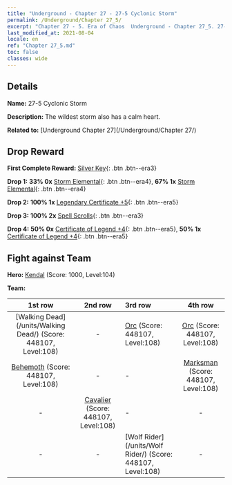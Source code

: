 ```yaml
---
title: "Underground - Chapter 27 - 27-5 Cyclonic Storm"
permalink: /Underground/Chapter 27_5/
excerpt: "Chapter 27 - 5. Era of Chaos  Underground - Chapter 27_5. 27-5 Cyclonic Storm"
last_modified_at: 2021-08-04
locale: en
ref: "Chapter 27_5.md"
toc: false
classes: wide
---
```


## Details

 **Name:** 27-5 Cyclonic Storm

 **Description:** The wildest storm also has a calm heart.

 **Related to:** [Underground Chapter 27](/Underground/Chapter 27/)

## Drop Reward

 **First Complete Reward:** [Silver Key](/Items/con_693/){: .btn .btn--era3}

 **Drop 1:** **33% 0x** [Storm Elemental](/Items/unt_263/){: .btn .btn--era4}, **67% 1x** [Storm Elemental](/Items/unt_263/){: .btn .btn--era4}

 **Drop 2:** **100% 1x** [Legendary Certificate +5](/Items/mat_102/){: .btn .btn--era5}

 **Drop 3:** **100% 2x** [Spell Scrolls](/Items/con_694/){: .btn .btn--era3}

 **Drop 4:** **50% 0x** [Certificate of Legend +4](/Items/mat_95/){: .btn .btn--era5}, **50% 1x** [Certificate of Legend +4](/Items/mat_95/){: .btn .btn--era5}


## Fight against Team
 **Hero:** [Kendal](/heroes/Kendal/) (Score: 1000, Level:104)

 **Team:**


  | 1st row | 2nd row | 3rd row | 4th row |
  |:----:|:----:|:----|:----:|
  | [Walking Dead](/units/Walking Dead/) (Score: 448107, Level:108)  | - | [Orc](/units/Orc/) (Score: 448107, Level:108)  | [Orc](/units/Orc/) (Score: 448107, Level:108)  |
  | [Behemoth](/units/Behemoth/) (Score: 448107, Level:108)  | - | - | [Marksman](/units/Marksman/) (Score: 448107, Level:108)  |
  | - | [Cavalier](/units/Cavalier/) (Score: 448107, Level:108)  | - | - |
  | - | - | [Wolf Rider](/units/Wolf Rider/) (Score: 448107, Level:108)  | - |


